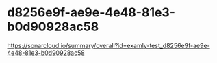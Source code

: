 # d8256e9f-ae9e-4e48-81e3-b0d90928ac58
https://sonarcloud.io/summary/overall?id=examly-test_d8256e9f-ae9e-4e48-81e3-b0d90928ac58
